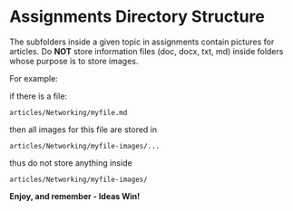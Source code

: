 # Assignments Directory Structure
The subfolders inside a given topic in assignments contain pictures for articles.  Do **NOT** store information files (doc, docx, txt, md) inside folders whose purpose is to store images.  

For example:

if there is a file:  

    articles/Networking/myfile.md

then all images for this file are stored in  

    articles/Networking/myfile-images/...

thus do not store anything inside

    articles/Networking/myfile-images/


**Enjoy, and remember - Ideas Win!**
